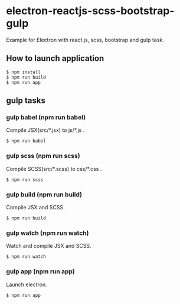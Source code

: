 # electron-reactjs-scss-bootstrap-gulp
Example for Electron with react.js, scss, bootstrap and gulp task.

## How to launch application

```
$ npm install
$ npm run build
$ npm run app
```



## gulp tasks

### gulp babel (npm run babel)

Compile JSX(src/\*.jsx) to js/\*.js .

```
$ npm run babel
```


### gulp scss (npm run scss)

Compile SCSS(src/\*.scss) to css/\*.css .

```
$ npm run scss
```


### gulp build (npm run build)

Compile JSX and SCSS.

```
$ npm run build
```


### gulp watch (npm run watch)

Watch and compile JSX and SCSS.

```
$ npm run watch
```


### gulp app (npm run app)

Launch electron.

```
$ npm run app
```
